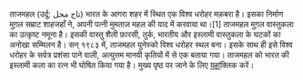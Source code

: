ताजमहल (उर्दू: تاج محل) भारत के आगरा शहर में स्थित एक विश्व धरोहर मक़बरा है। इसका निर्माण मुग़ल सम्राट शाहजहाँ ने, अपनी पत्नी मुमताज़ महल की याद में करवाया था।[1] ताजमहल मुग़ल वास्तुकला का उत्कृष्ट नमूना है। इसकी वास्तु शैली फ़ारसी, तुर्क, भारतीय और इस्लामी वास्तुकला के घटकों का अनोखा सम्मिलन है।
सन् १९८३ में, ताजमहल युनेस्को विश्व धरोहर स्थल बना। इसके साथ ही इसे विश्व धरोहर के सर्वत्र प्रशंसा पाने वाली, अत्युत्तम मानवी कृतियों में से एक बताया गया। ताजमहल को भारत की इस्लामी कला का रत्न भी घोषित किया गया है।
मुख्य पृष्ठ पर जाने के लिए [यहां](hindi/bollywood.md)क्लिक करें।

